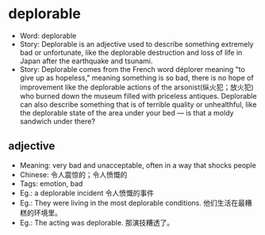 # deplorable

- Word: deplorable
- Story: Deplorable is an adjective used to describe something extremely bad or unfortunate, like the deplorable destruction and loss of life in Japan after the earthquake and tsunami.
- Story: Deplorable comes from the French word déplorer meaning "to give up as hopeless," meaning something is so bad, there is no hope of improvement like the deplorable actions of the arsonist(纵火犯；放火犯) who burned down the museum filled with priceless antiques. Deplorable can also describe something that is of terrible quality or unhealthful, like the deplorable state of the area under your bed — is that a moldy sandwich under there?

## adjective

- Meaning: very bad and unacceptable, often in a way that shocks people
- Chinese: 令人震惊的；令人愤慨的
- Tags: emotion, bad
- Eg.: a deplorable incident 令人愤慨的事件
- Eg.: They were living in the most deplorable conditions. 他们生活在最糟糕的环境里。
- Eg.: The acting was deplorable. 那演技糟透了。

